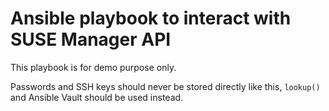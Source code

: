 # Ansible playbook to interact with SUSE Manager API

This playbook is for demo purpose only.

Passwords and SSH keys should never be stored directly like this, `lookup()` and Ansible Vault should be used instead.
